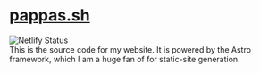 # [pappas.sh](https://pappas.sh)
![Netlify Status](https://api.netlify.com/api/v1/badges/e8f67304-e7be-4be6-b8d1-97e65c66c274/deploy-status)
<br/>
This is the source code for my website. It is powered by the Astro framework, which I am a huge fan of for static-site generation.
